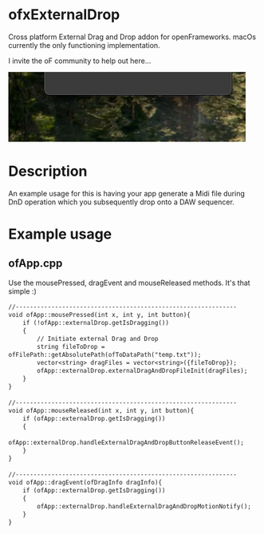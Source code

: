 # ofxExternalDrop
Cross platform External Drag and Drop addon for openFrameworks. macOs currently the only functioning implementation. 

I invite the oF community to help out here...

![alt text](ofxaddons_thumbnail.png)

# Description
An example usage for this is having your app generate a Midi file during DnD operation which you subsequently drop onto a DAW sequencer.

# Example usage
## ofApp.cpp
Use the mousePressed, dragEvent and mouseReleased methods. It's that simple :)
```
//--------------------------------------------------------------
void ofApp::mousePressed(int x, int y, int button){
    if (!ofApp::externalDrop.getIsDragging())
    {
        // Initiate external Drag and Drop
        string fileToDrop = ofFilePath::getAbsolutePath(ofToDataPath("temp.txt"));
        vector<string> dragFiles = vector<string>({fileToDrop});
        ofApp::externalDrop.externalDragAndDropFileInit(dragFiles);
    }
}

//--------------------------------------------------------------
void ofApp::mouseReleased(int x, int y, int button){
    if (ofApp::externalDrop.getIsDragging())
    {
        ofApp::externalDrop.handleExternalDragAndDropButtonReleaseEvent();
    }
}

//--------------------------------------------------------------
void ofApp::dragEvent(ofDragInfo dragInfo){ 
    if (ofApp::externalDrop.getIsDragging())
    {
        ofApp::externalDrop.handleExternalDragAndDropMotionNotify();
    }
}
```